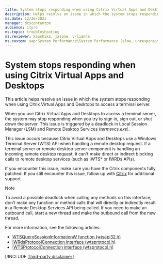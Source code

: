```yaml
---
title: System stops responding when using Citrix Virtual Apps and Desktops
description: Helps resolve an issue in which the system stops responding when using Citrix Virtual Apps and Desktops to access a terminal server.
ms.date: 12/26/2023
manager: dcscontentpm
audience: itpro
ms.topic: troubleshooting
ms.reviewer: kaushika, jasone, v-lianna
ms.custom: sap:System Performance\System Performance (slow, unresponsive, high CPU, resource leak), csstroubleshoot, ikb2lmc
---
```

# System stops responding when using Citrix Virtual Apps and Desktops

This article helps resolve an issue in which the system stops responding when using Citrix Virtual Apps and Desktops to access a terminal server.

When you use Citrix Virtual Apps and Desktops to access a terminal server, the system may stop responding when you try to sign in, sign out, or shut down the server. This issue is triggered by a deadlock in Local Session Manager (LSM) and Remote Desktop Services (*termsvcs.exe*).

This issue occurs because Citrix Virtual Apps and Desktops use a Windows Terminal Server (WTS) API when handling a remote desktop request. If a terminal server or remote desktop server component is handling an incoming remote desktop request, it can't make direct or indirect blocking calls to remote desktop services (such as IWTS* or IWRDs APIs). 

If you encounter this issue, make sure you have the Citrix components fully patched. If you still encounter this issue, follow up with [Citrix](https://www.citrix.com/support/) for additional support.

> [!NOTE]
> To avoid a possible deadlock when calling any methods on this interface, don't make any function or method calls that will directly or indirectly result in a Remote Desktop Services API being called. If you need to make an outbound call, start a new thread and make the outbound call from the new thread.

For more information, see the following articles:

- [WTSQuerySessionInformationW function (wtsapi32.h)](/windows/win32/api/wtsapi32/nf-wtsapi32-wtsquerysessioninformationw)
- [IWRdsProtocolConnection interface (wtsprotocol.h)](/windows/win32/api/wtsprotocol/nn-wtsprotocol-iwrdsprotocolconnection)
- [IWTSProtocolConnection interface (wtsprotocol.h)](/windows/win32/api/wtsprotocol/nn-wtsprotocol-iwtsprotocolconnection)

[!INCLUDE [Third-party disclaimer](../../includes/third-party-disclaimer.md)]
